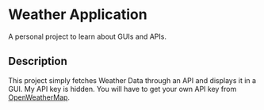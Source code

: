 # Weather Application
A personal project to learn about GUIs and APIs.

## Description
This project simply fetches Weather Data through an API and displays it in a GUI. 
My API key is hidden. You will have to get your own API key from [OpenWeatherMap](https://openweathermap.org/api).